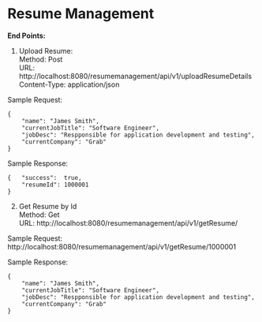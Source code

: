 # Resume Management

**End	Points:**  
1.	Upload	Resume:	  
Method:	Post  
URL:	http://localhost:8080/resumemanagement/api/v1/uploadResumeDetails  
Content-Type:	application/json	
	
Sample	Request:
```	
{
	"name": "James Smith",
	"currentJobTitle": "Software Engineer",
	"jobDesc": "Respponsible for application development and testing",
	"currentCompany": "Grab"
}
```
Sample	Response:  
```
{	"success":	true,
	"resumeId":	1000001	
}
```		
	
2)	Get	Resume	by	Id  
	Method:   Get  
	URL:	http://localhost:8080/resumemanagement/api/v1/getResume/<id>	
	
Sample	Request:	http://localhost:8080/resumemanagement/api/v1/getResume/1000001	


Sample	Response:  
```	
{
	"name": "James Smith",
	"currentJobTitle": "Software Engineer",
	"jobDesc": "Respponsible for application development and testing",
	"currentCompany": "Grab"
}
```